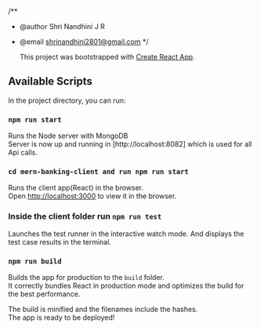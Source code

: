 /\*\*

- @author Shri Nandhini J R
- @email shrinandhini2801@gmail.com
  \*/

  This project was bootstrapped with [Create React App](https://github.com/facebook/create-react-app).

## Available Scripts

In the project directory, you can run:

### `npm run start`

Runs the Node server with MongoDB<br />
Server is now up and running in [http://localhost:8082] which is used for all Api calls.

### `cd mern-banking-client and run npm run start`

Runs the client app(React) in the browser.<br />
Open [http://localhost:3000](http://localhost:3000) to view it in the browser.

### Inside the client folder run `npm run test`

Launches the test runner in the interactive watch mode. And displays the test case results in the terminal.<br />

### `npm run build`

Builds the app for production to the `build` folder.<br />
It correctly bundles React in production mode and optimizes the build for the best performance.

The build is minified and the filenames include the hashes.<br />
The app is ready to be deployed!
